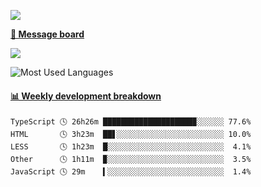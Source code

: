 [![](https://count.getloli.com/get/@SmaIIstars.github.readme)](https://count.getloli.com/)


[**💬 Message board**](https://chat.getloli.com/room/@SmaIIstars.github)

[![](https://chat.getloli.com/room/@SmaIIstars.github/svg?width=600&height=100&limit=20&theme=light&fontSize=14)](https://chat.getloli.com/room/@SmaIIstars.github)


![Most Used Languages](https://github-readme-stats.vercel.app/api/top-langs/?username=SmaIIstars&theme=dark&layout=compact)

<!-- waka-box start -->
#### <a href="https://gist.github.com/e31f5e1b7a15ee54e2fc8fca68aa5e2b" target="_blank">📊 Weekly development breakdown</a>
```text
TypeScript 🕓 26h26m ████████████████████▉░░░░░░ 77.6%
HTML       🕓 3h23m  ██▋░░░░░░░░░░░░░░░░░░░░░░░░ 10.0%
LESS       🕓 1h23m  █░░░░░░░░░░░░░░░░░░░░░░░░░░  4.1%
Other      🕓 1h11m  ▉░░░░░░░░░░░░░░░░░░░░░░░░░░  3.5%
JavaScript 🕓 29m    ▍░░░░░░░░░░░░░░░░░░░░░░░░░░  1.4%
```
<!-- Powered by https://github.com/YouEclipse/waka-box-go . -->
<!-- waka-box end -->
